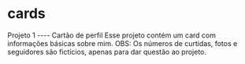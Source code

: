 # cards 

Projeto 1 ---- Cartão de perfil 
    Esse projeto contém um card com informações básicas sobre mim.
    OBS: Os números de curtidas, fotos e seguidores são fictícios, apenas para dar questão ao projeto.